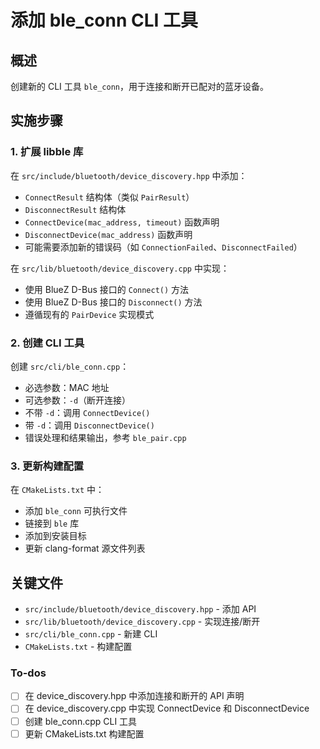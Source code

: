 <!-- 7aca152f-7313-4065-92b8-3d327b7d1a5a b0d9ecc0-e6c6-4f09-8e94-ca62e2f6daf9 -->
# 添加 ble_conn CLI 工具

## 概述

创建新的 CLI 工具 `ble_conn`，用于连接和断开已配对的蓝牙设备。

## 实施步骤

### 1. 扩展 libble 库

在 `src/include/bluetooth/device_discovery.hpp` 中添加：

- `ConnectResult` 结构体（类似 `PairResult`）
- `DisconnectResult` 结构体
- `ConnectDevice(mac_address, timeout)` 函数声明
- `DisconnectDevice(mac_address)` 函数声明
- 可能需要添加新的错误码（如 `ConnectionFailed`、`DisconnectFailed`）

在 `src/lib/bluetooth/device_discovery.cpp` 中实现：

- 使用 BlueZ D-Bus 接口的 `Connect()` 方法
- 使用 BlueZ D-Bus 接口的 `Disconnect()` 方法
- 遵循现有的 `PairDevice` 实现模式

### 2. 创建 CLI 工具

创建 `src/cli/ble_conn.cpp`：

- 必选参数：MAC 地址
- 可选参数：`-d`（断开连接）
- 不带 `-d`：调用 `ConnectDevice()`
- 带 `-d`：调用 `DisconnectDevice()`
- 错误处理和结果输出，参考 `ble_pair.cpp`

### 3. 更新构建配置

在 `CMakeLists.txt` 中：

- 添加 `ble_conn` 可执行文件
- 链接到 `ble` 库
- 添加到安装目标
- 更新 clang-format 源文件列表

## 关键文件

- `src/include/bluetooth/device_discovery.hpp` - 添加 API
- `src/lib/bluetooth/device_discovery.cpp` - 实现连接/断开
- `src/cli/ble_conn.cpp` - 新建 CLI
- `CMakeLists.txt` - 构建配置

### To-dos

- [ ] 在 device_discovery.hpp 中添加连接和断开的 API 声明
- [ ] 在 device_discovery.cpp 中实现 ConnectDevice 和 DisconnectDevice
- [ ] 创建 ble_conn.cpp CLI 工具
- [ ] 更新 CMakeLists.txt 构建配置